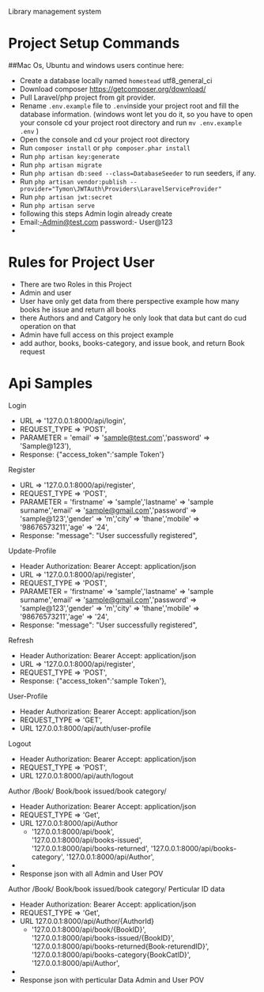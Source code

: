 Library management system

<h1>Project Setup Commands</h1>

##Mac Os, Ubuntu and windows users continue here:
- Create a database locally named `homestead` utf8_general_ci
- Download composer https://getcomposer.org/download/
- Pull Laravel/php project from git provider.
- Rename `.env.example` file to `.env`inside your project root and fill the database information.
  (windows wont let you do it, so you have to open your console cd your project root directory and run `mv .env.example .env` )
- Open the console and cd your project root directory
- Run `composer install` or ```php composer.phar install```
- Run `php artisan key:generate`
- Run `php artisan migrate`
- Run `php artisan db:seed --class=DatabaseSeeder` to run seeders, if any.
- Run `php artisan vendor:publish --provider="Tymon\JWTAuth\Providers\LaravelServiceProvider"`
- Run `php artisan jwt:secret`
- Run `php artisan serve`
- following this steps Admin login already create 
- Email:-Admin@test.com password:- User@123
- 

<h1>Rules for Project User</h1>

- There are two Roles in this Project 
- Admin and user
- User have only get data from there perspective example how many books he issue and return all books
- there Authors and and Catgory he only look that data but cant do cud operation on that
- Admin have full access on this project example
- add author, books, books-category, and issue book, and return Book request
<h1>Api Samples</h1>

  Login
- URL => '127.0.0.1:8000/api/login',
- REQUEST_TYPE => 'POST',
- PARAMETER = 'email' => 'sample@test.com','password' => 'Sample@123'),
- Response: {"access_token":'sample Token'}

Register
- URL => '127.0.0.1:8000/api/register',
- REQUEST_TYPE => 'POST',
- PARAMETER = 'firstname' => 'sample','lastname' => 'sample surname','email' => 'sample@gmail.com','password' => 'sample@123','gender' => 'm','city' => 'thane','mobile' => '98676573211','age' => '24',
- Response: "message": "User successfully registered",

Update-Profile
- Header Authorization: Bearer <token Sample>  Accept: application/json
- URL => '127.0.0.1:8000/api/register',
- REQUEST_TYPE => 'POST',
- PARAMETER = 'firstname' => 'sample','lastname' => 'sample surname','email' => 'sample@gmail.com','password' => 'sample@123','gender' => 'm','city' => 'thane','mobile' => '98676573211','age' => '24',
- Response: "message": "User successfully registered",

Refresh
- Header Authorization: Bearer <token Sample>  Accept: application/json
- URL => '127.0.0.1:8000/api/register',
- REQUEST_TYPE => 'POST',
- Response: {"access_token":'sample Token'},

User-Profile
- Header Authorization: Bearer <token Sample>  Accept: application/json
- REQUEST_TYPE => 'GET',
- URL 127.0.0.1:8000/api/auth/user-profile

Logout
- Header Authorization: Bearer <token Sample>  Accept: application/json
- REQUEST_TYPE => 'POST',
- URL 127.0.0.1:8000/api/auth/logout

Author /Book/ Book/book issued/book category/
- Header Authorization: Bearer <token Sample>  Accept: application/json
- REQUEST_TYPE => 'Get',
- URL 127.0.0.1:8000/api/Author
  -  '127.0.0.1:8000/api/book',          
     '127.0.0.1:8000/api/books-issued',  
     '127.0.0.1:8000/api/books-returned',
     '127.0.0.1:8000/api/books-category',
     '127.0.0.1:8000/api/Author',
- 
- Response json with all Admin and User POV

Author /Book/ Book/book issued/book category/ Perticular ID data
- Header Authorization: Bearer <token Sample>  Accept: application/json
- REQUEST_TYPE => 'Get',
- URL 127.0.0.1:8000/api/Author/{AuthorId}
    -  '127.0.0.1:8000/api/book/{BookID}',          
       '127.0.0.1:8000/api/books-issued/{BookID}',  
       '127.0.0.1:8000/api/books-returned{Book-returendID}',
       '127.0.0.1:8000/api/books-category{BookCatID}',
       '127.0.0.1:8000/api/Author',
-
- Response json with perticular Data Admin and User POV

